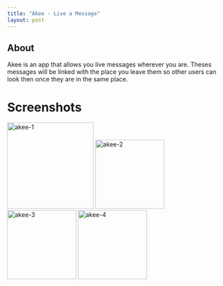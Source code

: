 ```yaml
---
title: "Akee - Live a Message"
layout: post
---
```


## About
Akee is an app that allows you live messages wherever you are. Theses messages will be linked with the place you leave them so other users can look then once they are in the same place.



# Screenshots

<img width="200" alt="akee-1" src="../assets/images/akee-1"> <img width="160" alt="akee-2" src="../assets/images/akee-2"> <img width="160" alt="akee-3" src="../assets/images/akee-3"> <img width="160" alt="akee-4" src="../assets/images/akee-4"> 